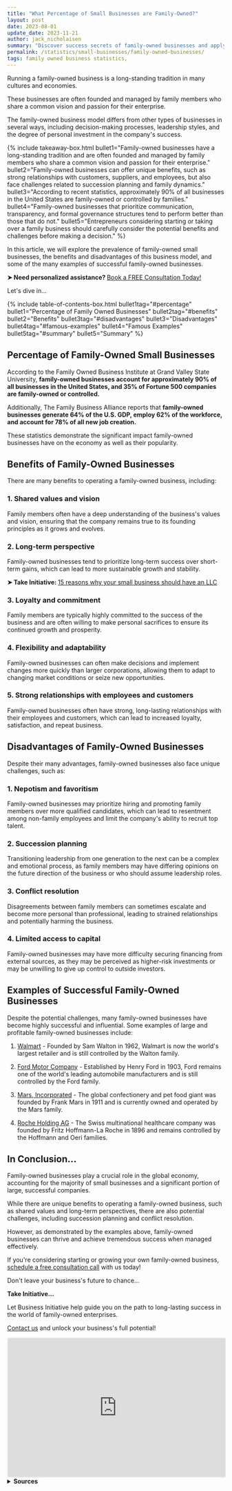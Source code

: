 ```yaml
---
title: "What Percentage of Small Businesses are Family-Owned?"
layout: post
date: 2023-08-01
update_date: 2023-11-21
author: jack_nicholaisen
summary: "Discover success secrets of family-owned businesses and apply insights for smarter decisions and improved growth in your venture."
permalink: /statistics/small-businesses/family-owned-businesses/
tags: family owned business statistics, 
---
```


Running a family-owned business is a long-standing tradition in many cultures and economies. 

These businesses are often founded and managed by family members who share a common vision and passion for their enterprise. 

The family-owned business model differs from other types of businesses in several ways, including decision-making processes, leadership styles, and the degree of personal investment in the company's success. 

{% include takeaway-box.html bullet1="Family-owned businesses have a long-standing tradition and are often founded and managed by family members who share a common vision and passion for their enterprise." bullet2="Family-owned businesses can offer unique benefits, such as strong relationships with customers, suppliers, and employees, but also face challenges related to succession planning and family dynamics." bullet3="According to recent statistics, approximately 90% of all businesses in the United States are family-owned or controlled by families." bullet4="Family-owned businesses that prioritize communication, transparency, and formal governance structures tend to perform better than those that do not." bullet5="Entrepreneurs considering starting or taking over a family business should carefully consider the potential benefits and challenges before making a decision." %}

In this article, we will explore the prevalence of family-owned small businesses, the benefits and disadvantages of this business model, and some of the many examples of successful family-owned businesses.

<p><b>➤ Need personalized assistance? </b> <a href="https://calendly.com/businessinitiative/30-minute-consultation-call" target="_blank"> Book a FREE Consultation Today!</a></p>

Let's dive in...
<a id="percentage"> 

{% include table-of-contents-box.html bullet1tag="#percentage" bullet1="Percentage of Family Owned Businesses" bullet2tag="#benefits" bullet2="Benefits" bullet3tag="#disadvantages" bullet3="Disadvantages" bullet4tag="#famous-examples" bullet4="Famous Examples" bullet5tag="#summary" bullet5="Summary" %}

## Percentage of Family-Owned Small Businesses

According to the Family Owned Business Institute at Grand Valley State University, **family-owned businesses account for approximately 90% of all businesses in the United States, and 35% of Fortune 500 companies are family-owned or controlled.**

Additionally, The Family Business Alliance reports that **family-owned businesses generate 64% of the U.S. GDP, employ 62% of the workforce, and account for 78% of all new job creation.** 
<a id="benefits"> 

These statistics demonstrate the significant impact family-owned businesses have on the economy as well as their popularity.

## Benefits of Family-Owned Businesses

There are many benefits to operating a family-owned business, including:

### 1. Shared values and vision

Family members often have a deep understanding of the business's values and vision, ensuring that the company remains true to its founding principles as it grows and evolves.

### 2. Long-term perspective

Family-owned businesses tend to prioritize long-term success over short-term gains, which can lead to more sustainable growth and stability.

<p><b>➤ Take Initiative: </b> <a href="https://www.businessinitiative.org/llc/benefits-for-small-businesses/" target="_blank"> 15 reasons why your small business should have an LLC</a></p>

### 3. Loyalty and commitment

Family members are typically highly committed to the success of the business and are often willing to make personal sacrifices to ensure its continued growth and prosperity.

### 4. Flexibility and adaptability

Family-owned businesses can often make decisions and implement changes more quickly than larger corporations, allowing them to adapt to changing market conditions or seize new opportunities.
<a id="disadvantages"> 

### 5. Strong relationships with employees and customers

Family-owned businesses often have strong, long-lasting relationships with their employees and customers, which can lead to increased loyalty, satisfaction, and repeat business.

## Disadvantages of Family-Owned Businesses

Despite their many advantages, family-owned businesses also face unique challenges, such as:

### 1. Nepotism and favoritism

Family-owned businesses may prioritize hiring and promoting family members over more qualified candidates, which can lead to resentment among non-family employees and limit the company's ability to recruit top talent.

### 2. Succession planning

Transitioning leadership from one generation to the next can be a complex and emotional process, as family members may have differing opinions on the future direction of the business or who should assume leadership roles.

### 3. Conflict resolution

Disagreements between family members can sometimes escalate and become more personal than professional, leading to strained relationships and potentially harming the business.
<a id="famous-examples"> 

### 4. Limited access to capital

Family-owned businesses may have more difficulty securing financing from external sources, as they may be perceived as higher-risk investments or may be unwilling to give up control to outside investors.

## Examples of Successful Family-Owned Businesses

Despite the potential challenges, many family-owned businesses have become highly successful and influential. Some examples of large and profitable family-owned businesses include:

1.  [Walmart](https://www.walmart.com/) - Founded by Sam Walton in 1962, Walmart is now the world's largest retailer and is still controlled by the Walton family.

2.  [Ford Motor Company](https://www.ford.com/) - Established by Henry Ford in 1903, Ford remains one of the world's leading automobile manufacturers and is still controlled by the Ford family.

3.  [Mars, Incorporated](https://www.mars.com/) - The global confectionery and pet food giant was founded by Frank Mars in 1911 and is currently owned and operated by the Mars family.
<a id="summary"> 

4.  [Roche Holding AG](https://www.roche.com/) - The Swiss multinational healthcare company was founded by Fritz Hoffmann-La Roche in 1896 and remains controlled by the Hoffmann and Oeri families.

## In Conclusion...

Family-owned businesses play a crucial role in the global economy, accounting for the majority of small businesses and a significant portion of large, successful companies. 

While there are unique benefits to operating a family-owned business, such as shared values and long-term perspectives, there are also potential challenges, including succession planning and conflict resolution. 

However, as demonstrated by the examples above, family-owned businesses can thrive and achieve tremendous success when managed effectively.

If you're considering starting or growing your own family-owned business, [schedule a free consultation call](https://calendly.com/businessinitiative/30-minute-consultation-call) with us today!

Don't leave your business's future to chance...

**Take Initiative...**

Let Business Initiative help guide you on the path to long-lasting success in the world of family-owned enterprises.

[Contact us](https://www.businessinitiative.org/contact/) and unlock your business's full potential!

<iframe src="https://embeds.beehiiv.com/e19ce286-1d77-44e9-b09f-22d4f7c6f0bf" data-test-id="beehiiv-embed" width="100%" height="320" frameborder="0" scrolling="no" style="border-radius: 4px; border: 2px solid #e5e7eb; margin: 0; background-color: transparent;"></iframe>


<br>
<details>
<summary><b>Sources</b></summary>
<br>
<p>
Please note that these sources provide valuable insights into the prevalence, benefits, and challenges of family-owned businesses, as well as examples of successful family-owned companies. 
</p>
<p>
It is essential to consult multiple sources for an accurate understanding of this complex topic and to stay up-to-date with the latest research and trends in the field.
</p>
<ul>
    <li>Family Owned Business Institute at Grand Valley State University: <a href="https://www.gvsu.edu/fobi/family-owned-business-facts-25.htm">Family-Owned Business Facts</a></li>
    <li>Conway Center for Family Business: <a href="https://www.familybusinesscenter.com/resources/family-business-facts/">Family Business Facts</a></li>
    <li>Forbes: <a href="https://www.forbes.com/sites/niallmccarthy/2016/11/23/the-worlds-largest-family-owned-businesses-infographic/?sh=4a5f8d7e4c7b">The World's Largest Family-Owned Businesses</a></li>
</ul>
</details>

